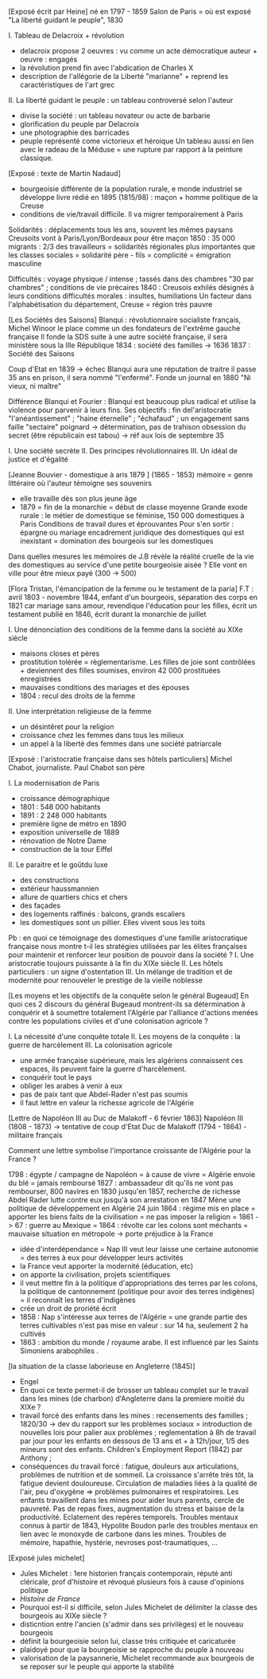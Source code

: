 [Exposé écrit par Heine]
né en 1797 - 1859
Salon de Paris = où est exposé "La liberté guidant le peuple", 1830

I. Tableau de Delacroix + révolution 
- delacroix propose 2 oeuvres : vu comme un acte démocratique 
auteur + oeuvre : engagés 
- la révolution prend fin avec l'abdication de Charles X 
- description de l'allégorie de la Liberté "marianne" + reprend les caractéristiques de l'art grec
	
II. La liberté guidant le peuple : un tableau controversé selon l'auteur 
- divise la société : un tableau novateur ou acte de barbarie
- glorification du peuple par Delacroix
- une photographie des barricades 
- peuple  représenté come victorieux et héroique 
Un tableau aussi en lien avec le radeau de la Méduse = une rupture par rapport à la peinture classique. 

[Exposé : texte de Martin Nadaud]
- bourgeoisie différente de la population rurale, e monde industriel se développe livre rédié en 1895 (1815/98) : maçon + homme politique de la Creuse 
- conditions de vie/travail difficile. Il va migrer temporairement à Paris 

Solidarités : déplacements tous les ans, souvent les mêmes paysans 
Creusoits vont à Paris/Lyon/Bordeaux pour être maçon 
1850 : 35 000 migrants : 2/3 des travailleurs
= solidarités régionales plus importantes que les classes sociales 
= solidarité père - fils = complicité = émigration masculine 

Difficultés : voyage physique / intense ; tassés dans des chambres "30 par chambres" ; conditions de vie précaires 
1840 : Creusois exhilés désignés à leurs conditions 
difficultés morales : insultes, humiliations 
Un facteur dans l'alphabétisation du département, Creuse = région très pauvre 

[Les Sociétés des Saisons]
Blanqui : révolutionnaire socialiste français, Michel Winoor le place comme un des fondateurs de l'extrême gauche française
Il fonde la SDS suite à une autre société française, il sera ministère sous la IIIe République 
1834 : société des familles -> 1636 
1837 : Société des Saisons 

Coup d'Etat en 1839 -> échec 
Blanqui aura une réputation de traitre  il passe 35 ans en prison, il sera nommé "l'enfermé". 
Fonde un journal en 1880 "Ni vieux, ni maître"

Différence Blanqui et Fourier : Blanqui est beaucoup plus radical et utilise la violence pour parvenir à leurs fins. 
Ses objectifs : fin del'aristocratie "l'anéantissement" ; "haine éternelle" ; "échafaud" ; un engagement sans faille "sectaire"
poignard -> détermination, pas de trahison 
obsession du secret (être républicain est tabou) -> réf aux lois de septembre 35 

I. Une société secrète 
II. Des principes révolutionnaires 
III. Un idéal de justice et d'égalité 

[Jeanne Bouvier - domestique à aris 1879 ] (1865 - 1853)
mémoire = genre littéraire où l'auteur témoigne ses souvenirs 
- elle travaille dès son plus jeune âge 
- 1879 = fin de la monarchie = début de classe moyenne 
Grande exode rurale : le métier de domestique se féminise, 150 000 domestiques à Paris
Conditions de travail dures et éprouvantes 
Pour s'en sortir : épargne ou mariage 
encadrement juridique des domestiques qui est inexistant
= domination des bourgeois sur les domestiques 

Dans quelles mesures les mémoires de J.B révèle la réalité cruelle de la vie des domestiques au service d'une petite bourgeoisie aisée ? 
Elle vont en ville pour être mieux payé (300 -> 500)

[Flora Tristan, l'émancipation de la femme ou le testament de la paria]
F.T : avril 1803 - novembre 1844, enfant d'un bourgeois, séparation des corps en 1821 car mariage sans amour, revendique l'éducation pour les filles, écrit un testament publié en 1846, écrit durant la monarchie de juillet 

I. Une dénonciation des conditions de la femme dans la société au XIXe siècle
- maisons closes et pères 
- prostitution tolérée = règlementarisme. Les filles de joie sont  contrôlées + deviennent des filles soumises, environ 42 000 prostituées enregistrées
- mauvaises conditions des mariages et des épouses 
- 1804 : recul des droits de la femme 

II. Une interprétation religieuse de la femme 
- un désintêret pour la religion 
- croissance chez les femmes dans tous les milieux 
- un appel à la liberté des femmes dans une société patriarcale 

[Exposé : l'aristocratie française dans ses hôtels particuliers]
Michel Chabot, journaliste. Paul Chabot son père 

I. La modernisation de Paris 
- croissance démographique 
- 1801 : 548 000 habitants
- 1891 : 2 248 000 habitants 
- première ligne de métro en 1890
- exposition universelle de 1889 
- rénovation de Notre Dame
- construction de la tour Eiffel

II. Le paraitre et le goûtdu luxe 
- des constructions 
- extérieur haussmannien 
- allure de quartiers chics et chers 
- des façades 
- des logements raffinés : balcons, grands escaliers
- les domestiques sont un pillier. Elles vivent sous les toits

Pb : en quoi ce témoignage des domestiques d'une famille aristocratique française nous montre t-il les stratégies utilisées par les élites françaises pour maintenir et renforcer leur position de pouvoir dans la société ? 
I. Une aristocratie toujours puissante à la fin du XIXe siècle 
II. Les hôtels particuliers : un signe d'ostentation 
III. Un mélange de tradition et de modernité pour renouveler le prestige de la vieille noblesse

[Les moyens et les objectifs de la conquête selon le général Bugeaud]
En quoi ces 2 discours du général Bugeaud montrent-ils sa détermination à conquérir et à soumettre totalement l'Algérie par l'alliance d'actions menées contre les populations civiles et d'une colonisation agricole ? 

I. La nécessité d'une conquête totale 
II. Les moyens de la conquête : la guerre de harcèlement 
III. La colonisation agricole 

- une armée française supérieure, mais les algériens connaissent ces espaces, ils peuvent faire la guerre d'harcèlement. 
- conquérir tout le pays 
- obliger les arabes à venir à eux 
- pas de paix tant que Abdel-Rader n'est pas soumis
- il faut lettre en valeur la richesse agricole de l'Algérie 

[Lettre de Napoléon III au Duc de Malakoff - 6 février 1863]
Napoléon III (1808 - 1873) -> tentative de coup d'Etat 
Duc de Malakoff (1794 - 1864) - militaire français

Comment une lettre symbolise l'importance croissante de l'Algérie pour la France ? 

1798 : égypte / campagne de Napoléon = à cause de vivre = Algérie envoie du blé = jamais remboursé
1827 : ambassadeur dit qu'ils ne vont pas rembourser, 800 navires en 1830 jusqu'en 1857, recherche de richesse 
Abdel Rader lutte contre eux jusqu'à son arrestation en 1847 
Mène une politique de développement en Algérie 
24 juin 1864 : régime mis en place 
= apporter les biens faits de la civilisation 
= ne pas imposer la religion 
= 1861 -> 67 : guerre au Mexique 
= 1864 : révolte car les colons sont méchants 
= mauvaise situation en métropole -> porte préjudice à la France 

- idée d'interdépendance = Nap III veut leur laisse une certaine autonomie = des terres à eux pour développer leurs activités 
- la France veut apporter la modernité (éducation, etc)
- on apporte la civilisation, projets scientifiques 
- il veut mettre fin à la politique d'appropriations des terres par les colons, la politique de cantonnement (politique pour avoir des terres indigènes) = il reconnaît les terres d'indigènes 
- crée un droit de proriété écrit 
- 1858 : Nap s'intéresse aux terres de l'Algérie = une grande partie des terres cultivables n'est pas mise en valeur : sur 14 ha, seulement 2 ha cultivés
- 1863 : ambition du monde / royaume arabe. Il est influencé par les Saints Simoniens arabophiles .

[la situation de la classe laborieuse en Angleterre (1845)]

- Engel 
- En quoi ce texte permet-il de brosser un tableau complet sur le travail dans les mines (de charbon) d'Angleterre dans la premiere moitié du XIXe ? 
- travail forcé des enfants dans les mines : recensements des familles ; 1820/30 -> dev du rapport sur les problèmes sociaux = introduction de nouvelles lois pour palier aux problèmes ; reglementation à 8h de travail par jour pour les enfants en dessous de 13 ans et + à 12h/jour, 1/5 des mineurs sont des enfants. Children's Employment Report (1842) par Anthony ; 
- conséquences du travail forcé : fatigue, douleurs aux articulations, problèmes de nutrition et de sommeil. La croissance s'arrête très tôt, la fatigue devient douloureuse. Circulation de maladies liées à la qualité de l'air, peu d'oxygène => problèmes pulmonaires et respiratoires. Les enfants travaillent dans les mines pour aider leurs parents, cercle de pauvreté. Pas de repas fixes, augmentation du stress et baisse de la productivité. Eclatement des repères temporels. Troubles mentaux connus à partir de 1843, Hypolite Boudon parle des troubles mentaux en lien avec le monoxyde de carbone dans les mines. Troubles de mémoire, hapathie, hystérie, nevroses post-traumatiques, ...

[Exposé jules michelet]
- Jules Michelet : 1ere historien français contemporain, réputé anti cléricale, prof d'histoire et révoqué plusieurs fois à cause d'opinions politique
- *Histoire de France*
- Pourquoi est-il si difficile, selon Jules Michelet de délimiter la classe des bourgeois au XIXe siècle ?
- disticntion entre l'ancien (s'admir dans ses privilèges) et le nouveau bourgeois 
- définit la bourgeoisie selon lui, classe très critiquée et caricaturée 
- plaidoyé pour que la bourgeoisie se rapproche du peuple à nouveau 
- valorisation de la paysannerie, Michelet recommande aux bourgeois de se reposer sur le peuple qui apporte la stabilité 